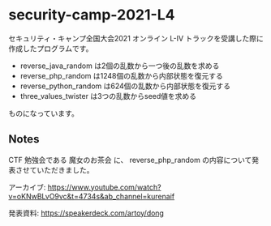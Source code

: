 # security-camp-2021-L4
セキュリティ・キャンプ全国大会2021 オンライン L-IV トラックを受講した際に作成したプログラムです。

- reverse_java_random は2個の乱数から一つ後の乱数を求める
- reverse_php_random は1248個の乱数から内部状態を復元する
- reverse_python_random は624個の乱数から内部状態を復元する
- three_values_twister は3つの乱数からseed値を求める

ものになっています。

## Notes
CTF 勉強会である 魔女のお茶会 に、 reverse_php_random の内容について発表させていただきました。

アーカイブ: https://www.youtube.com/watch?v=oKNwBLvO9vc&t=4734s&ab_channel=kurenaif

発表資料: https://speakerdeck.com/artoy/dong
